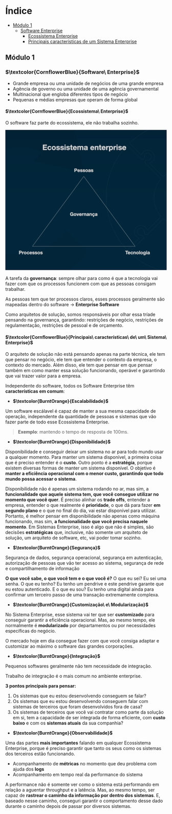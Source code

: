 # Índice

- [Módulo 1](#módulo-1)
    - [Software Enterprise](#textcolorcornflowerbluesoftware-enterprise)
        - [Ecossistema Enterprise](#textcolorcornflowerblueecossistema-enterprise)
        - [Principais características de um Sistema Enterprise](#textcolorcornflowerblueprincipais-caracter%C3%ADsticas-de-um-sistema-enterprise)

## Módulo 1
 
### $\textcolor{CornflowerBlue}{Software\ Enterprise}$ 

- Grande empresa ou uma unidade de negócios de uma grande empresa
- Agência de governo ou uma unidade de uma agência governamental
- Multinacional que engloba diferentes tipos de negócio
- Pequenas e médias empresas que operam de forma global

#### $\textcolor{CornflowerBlue}{Ecossistema\ Enterprise}$

O software faz parte do ecossistema, ele não trabalha sozinho.

![Alt text](img/image.png)

A tarefa da **governança**: sempre olhar para como é que a tecnologia vai fazer com que os processos funcionem com que as pessoas consigam trabalhar.

As pessoas tem que ter processos claros, esses processos geralmente são mapeadas dentro do software -> **Enterprise Software**

Como arquitetos de solução, somos responsáveis por olhar essa tríade pensando na governança, garantindo: restrições de negócio, restrições de regulamentação, restrições de pessoal e de orçamento.

#### **$\textcolor{CornflowerBlue}{Principais\ características\ de\ um\ Sistema\ Enterprise}$**

O arquiteto de solução não está pensando apenas na parte técnica, ele tem que pensar no negócio, ele tem que entender o contexto da empresa, o contexto do mercado. Além disso, ele tem que pensar em que pensar também em como manter essa solução funcionando, operável e garantindo que vai trazer valor para a empresa.

Independente do software, todos os Software Enterprise têm **características em comum**:

- **$\textcolor{BurntOrange}{Escalabilidade}$**

Um software escálavel é capaz de manter a sua mesma capacidade de operação, independente da quantidade de pessoas e sistemas que vão fazer parte de todo esse Ecossistema Enterprise.

>**Exemplo**: mantendo o tempo de resposta de 100ms.

- **$\textcolor{BurntOrange}{Disponibilidade}$**

Disponibilidade e conseguir deixar um sistema no ar para todo mundo usar a qualquer momento. Para manter um sistema disponível, a primeira coisa que é preciso entender é o **custo**. Outro ponto é a **estratégia**, porque existem diversas formas de manter um sistema disponível. O objetivo é **manter a eficiência operacional com o menor custo, garantindo que todo mundo possa acessar o sistema**.

Disponibilidade não é apenas um sistema rodando no ar, mas sim, a **funcionalidade que aquele sistema tem, que você consegue utilizar no momento que você quer**. É preciso alinhar os **trade offs**, entender a empresa, entender o que realmente é **prioridade**, o que dá para fazer **em segundo plano** e o que no final do dia, vai estar disponível para utilizar. Portanto, é melhor pensar em disponibilidade não apenas como máquina funcionando, mas sim, **a funcionalidade que você precisa naquele momento**. Em Sistemas Enterprise, isso é algo que não é simples, são decisões **estratégicas** que, inclusive, não somente um arquiteto de solução, um arquiteto de software, etc, vai poder tomar sozinho.

- **$\textcolor{BurntOrange}{Segurança}$**

Segurança de dados, segurança operacional, segurança em autenticação, autorização de pessoas que vão ter acesso ao sistema, segurança de rede e compartilhamento de informação

**O que você sabe, o que você tem e o que você é?**  O que eu sei? Eu sei uma senha. O que eu tenho? Eu tenho um pendrive e este pendrive garante que eu estou autenticado. E o que eu sou? Eu tenho uma digital ainda para confirmar um terceiro passo de uma transação extremamente complexa.

- **$\textcolor{BurntOrange}{Customização\ e\ Modularização}$**

No Sistema Enterprise, esse sistema vai ter que ser **customizado** para conseguir garantir a eficiência operacional. Mas, ao mesmo tempo, ele normalmente é **modularizado** por departamentos ou por necessidades específicas do negócio.

O mercado hoje em dia consegue fazer com que você consiga adaptar e customizar ao máximo o software das grandes corporações.

- **$\textcolor{BurntOrange}{Integração}$**

Pequenos softwares geralmente não tem necessidade de integração.

Trabalho de integração é o mais comum no ambiente enterprise.

**3 pontos principais para pensar:**
1. Os sistemas que eu estou desenvolvendo conseguem se falar?
2. Os sistemas que eu estou desenvolvendo conseguem falar com sistemas de terceiros que foram desenvolvidos fora de casa?
3. Os sistemas de terceiros que você vai contratar como parte da solução em si, tem a capacidade de ser integrada de forma eficiente, com **custo baixo** e com os **sistemas atuais** da sua companhia?

- **$\textcolor{BurntOrange}{Observabilidade}$**

Uma das partes **mais importantes** falando em qualquer Ecossistema Enterprise, porque é preciso garantir que tanto os seus como os sistemas dos terceiros estão funcionando.

 - Acompanhamento de **métricas** no momento que deu problema com ajuda dos **logs**
- Acompanhamento em tempo real da performance do sistema

A performance não é somente ver como o sistema está performando em relação a aguentar throughput e a latência. Mas, ao mesmo tempo, ser capaz de **rastrear o caminho da informação por dentro dos sistemas**. E, baseado nesse caminho, conseguri garantir o comportamento desse dado durante o caminho depois de passar por diversos sistemas.
